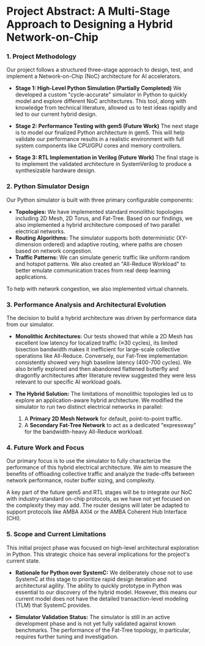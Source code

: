 # Project Abstract: A Multi-Stage Approach to Designing a Hybrid Network-on-Chip

### 1. Project Methodology

Our project follows a structured three-stage approach to design, test, and implement a Network-on-Chip (NoC) architecture for AI accelerators.

* **Stage 1: High-Level Python Simulation (Partially Completed)**
    We developed a custom "cycle-accurate" simulator in Python to quickly model and explore different NoC architectures. This tool, along with knowledge from technical literature, allowed us to test ideas rapidly and led to our current hybrid design.

* **Stage 2: Performance Testing with gem5 (Future Work)**
    The next stage is to model our finalized Python architecture in gem5. This will help validate our performance results in a realistic environment with full system components like CPU/GPU cores and memory controllers.

* **Stage 3: RTL Implementation in Verilog (Future Work)**
    The final stage is to implement the validated architecture in SystemVerilog to produce a synthesizable hardware design.

### 2. Python Simulator Design

Our Python simulator is built with three primary configurable components:

* **Topologies:** We have implemented standard monolithic topologies including 2D Mesh, 2D Torus, and Fat-Tree. Based on our findings, we also implemented a hybrid architecture composed of two parallel electrical networks.
* **Routing Algorithms:** The simulator supports both deterministic (XY-dimension ordered) and adaptive routing, where paths are chosen based on network congestion.
* **Traffic Patterns:** We can simulate generic traffic like uniform random and hotspot patterns. We also created an "All-Reduce Workload" to better emulate communication traces from real deep learning applications.

To help with network congestion, we also implemented virtual channels.

### 3. Performance Analysis and Architectural Evolution

The decision to build a hybrid architecture was driven by performance data from our simulator.

* **Monolithic Architectures:** Our tests showed that while a 2D Mesh has excellent low latency for localized traffic (≈30 cycles), its limited bisection bandwidth makes it inefficient for large-scale collective operations like All-Reduce. Conversely, our Fat-Tree implementation consistently showed very high baseline latency (400-700 cycles). We also briefly explored and then abandoned flattened butterfly and dragonfly architectures after literature review suggested they were less relevant to our specific AI workload goals.

* **The Hybrid Solution:** The limitations of monolithic topologies led us to explore an application-aware hybrid architecture. We modified the simulator to run two distinct electrical networks in parallel:
    1.  A **Primary 2D Mesh Network** for default, point-to-point traffic.
    2.  A **Secondary Fat-Tree Network** to act as a dedicated "expressway" for the bandwidth-heavy All-Reduce workload.

### 4. Future Work and Focus

Our primary focus is to use the simulator to fully characterize the performance of this hybrid electrical architecture. We aim to measure the benefits of offloading collective traffic and analyze the trade-offs between network performance, router buffer sizing, and complexity.

A key part of the future gem5 and RTL stages will be to integrate our NoC with industry-standard on-chip protocols, as we have not yet focused on the complexity they may add. The router designs will later be adapted to support protocols like AMBA AXI4 or the AMBA Coherent Hub Interface (CHI).

### 5. Scope and Current Limitations

This initial project phase was focused on high-level architectural exploration in Python. This strategic choice has several implications for the project's current state.

* **Rationale for Python over SystemC:** We deliberately chose not to use SystemC at this stage to prioritize rapid design iteration and architectural agility. The ability to quickly prototype in Python was essential to our discovery of the hybrid model. However, this means our current model does not have the detailed transaction-level modeling (TLM) that SystemC provides.

* **Simulator Validation Status:** The simulator is still in an active development phase and is not yet fully validated against known benchmarks. The performance of the Fat-Tree topology, in particular, requires further tuning and investigation.